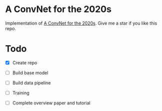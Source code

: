 # A ConvNet for the 2020s
Implementation of [A ConvNet for the 2020s](https://arxiv.org/abs/2201.03545). Give me a star if you like this repo.



# Todo

- [x] Create repo  
- [ ] Build base model  
- [ ] Build data pipeline
- [ ] Training
- [ ] Complete overview paper and tutorial 




